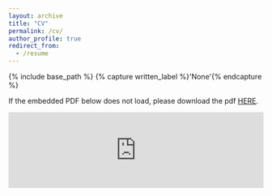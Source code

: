 ```yaml
---
layout: archive
title: "CV"
permalink: /cv/
author_profile: true
redirect_from:
  - /resume
---
```


{% include base_path %}
{% capture written_label %}'None'{% endcapture %}

If the embedded PDF below does not load, please download the pdf <u><a href="https://axihixa.github.io/files/Resume_XIHAN.pdf">HERE</a></u>.
<br/>

<embed src="https://axihixa.github.io/files/Resume_XIHAN.pdf" type="application/pdf" width="100%" />